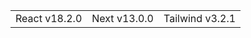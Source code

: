 |               |              |                 |
| :-----------: | :----------: | :-------------: |
| React v18.2.0 | Next v13.0.0 | Tailwind v3.2.1 |

